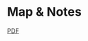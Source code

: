 # Map & Notes

[PDF](https://raw.githubusercontent.com/cobchamp/botwce_shrine_collection/master/Central/CentralSC_route.pdf)
